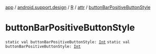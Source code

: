 [app](../../../index.md) / [android.support.design](../../index.md) / [R](../index.md) / [attr](index.md) / [buttonBarPositiveButtonStyle](./button-bar-positive-button-style.md)

# buttonBarPositiveButtonStyle

`static val buttonBarPositiveButtonStyle: `[`Int`](https://kotlinlang.org/api/latest/jvm/stdlib/kotlin/-int/index.html)
`static val buttonBarPositiveButtonStyle: `[`Int`](https://kotlinlang.org/api/latest/jvm/stdlib/kotlin/-int/index.html)